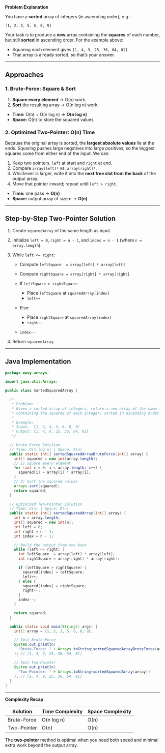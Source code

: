 **Problem Explanation**

You have a **sorted** array of integers (in ascending order), e.g.:

```
[1, 2, 3, 5, 6, 8, 9]
```

Your task is to produce a **new** array containing the **squares** of each number, but still **sorted** in ascending order. For the example above:

* Squaring each element gives `[1, 4, 9, 25, 36, 64, 81]`.
* That array is already sorted, so that’s your answer.

---

## Approaches

### 1. Brute-Force: Square & Sort

1. **Square every element** → O(n) work.
2. **Sort** the resulting array → O(n log n) work.

* **Time:** O(n) + O(n log n) ⇒ **O(n log n)**
* **Space:** O(n) to store the squared values

### 2. Optimized Two-Pointer: O(n) Time

Because the original array is sorted, the **largest absolute values** lie at the ends. Squaring pushes large negatives into large positives, so the biggest squares come from either end of the input. We can:

1. Keep two pointers, `left` at start and `right` at end.
2. Compare `array[left]²` vs. `array[right]²`.
3. Whichever is larger, write it into the **next free slot from the back** of the output array.
4. Move that pointer inward; repeat until `left > right`.

* **Time:** one pass → **O(n)**
* **Space:** output array of size n → **O(n)**

---

## Step-by-Step Two-Pointer Solution

1. Create `squaredArray` of the same length as input.
2. Initialize `left = 0`, `right = n - 1`, and `index = n - 1` (where `n = array.length`).
3. While `left <= right`:

   * Compute `leftSquare  = array[left] * array[left]`
   * Compute `rightSquare = array[right] * array[right]`
   * If `leftSquare > rightSquare`:

     * Place `leftSquare` at `squaredArray[index]`
     * `left++`
   * Else:

     * Place `rightSquare` at `squaredArray[index]`
     * `right--`
   * `index--`
4. Return `squaredArray`.

---

## Java Implementation

```java
package easy.arrays;

import java.util.Arrays;

public class SortedSquaredArray {

  /* 
   * Problem:
   * Given a sorted array of integers, return a new array of the same length
   * containing the squares of each integer, sorted in ascending order.
   *
   * Example:
   * Input:  [1, 2, 3, 5, 6, 8, 9]
   * Output: [1, 4, 9, 25, 36, 64, 81]
   */

  // Brute-Force Solution
  // Time: O(n log n) | Space: O(n)
  public static int[] sortedSquaredArrayBruteForce(int[] array) {
    int[] squared = new int[array.length];
    // 1) Square every element
    for (int i = 0; i < array.length; i++) {
      squared[i] = array[i] * array[i];
    }
    // 2) Sort the squared values
    Arrays.sort(squared);
    return squared;
  }

  // Optimized Two-Pointer Solution
  // Time: O(n) | Space: O(n)
  public static int[] sortedSquaredArray(int[] array) {
    int n = array.length;
    int[] squared = new int[n];
    int left = 0;
    int right = n - 1;
    int index = n - 1;

    // Build the output from the back
    while (left <= right) {
      int leftSquare  = array[left] * array[left];
      int rightSquare = array[right] * array[right];

      if (leftSquare > rightSquare) {
        squared[index] = leftSquare;
        left++;
      } else {
        squared[index] = rightSquare;
        right--;
      }
      index--;
    }

    return squared;
  }

  public static void main(String[] args) {
    int[] array = {1, 2, 3, 5, 6, 8, 9};

    // Test Brute-Force
    System.out.println(
      "Brute-Force: " + Arrays.toString(sortedSquaredArrayBruteForce(array))
    ); // [1, 4, 9, 25, 36, 64, 81]

    // Test Two-Pointer
    System.out.println(
      "Two-Pointer: " + Arrays.toString(sortedSquaredArray(array))
    ); // [1, 4, 9, 25, 36, 64, 81]
  }
}
```

---

**Complexity Recap**

| Solution    | Time Complexity | Space Complexity |
| ----------- | --------------- | ---------------- |
| Brute-Force | O(n log n)      | O(n)             |
| Two-Pointer | O(n)            | O(n)             |

The **two-pointer** method is optimal when you need both speed and minimal extra work beyond the output array.
